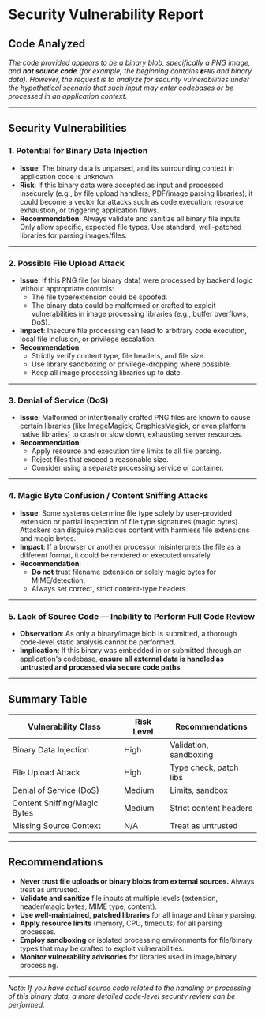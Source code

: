 # Security Vulnerability Report

## Code Analyzed

*The code provided appears to be a binary blob, specifically a PNG image, and **not source code** (for example, the beginning contains `�PNG` and binary data). However, the request is to analyze for security vulnerabilities under the hypothetical scenario that such input may enter codebases or be processed in an application context.*

---

## Security Vulnerabilities

### 1. **Potential for Binary Data Injection**

- **Issue**: The binary data is unparsed, and its surrounding context in application code is unknown.
- **Risk**: If this binary data were accepted as input and processed insecurely (e.g., by file upload handlers, PDF/image parsing libraries), it could become a vector for attacks such as code execution, resource exhaustion, or triggering application flaws.
- **Recommendation**: Always validate and sanitize all binary file inputs. Only allow specific, expected file types. Use standard, well-patched libraries for parsing images/files.

---

### 2. **Possible File Upload Attack**

- **Issue**: If this PNG file (or binary data) were processed by backend logic without appropriate controls:
    - The file type/extension could be spoofed.
    - The binary data could be malformed or crafted to exploit vulnerabilities in image processing libraries (e.g., buffer overflows, DoS).
- **Impact**: Insecure file processing can lead to arbitrary code execution, local file inclusion, or privilege escalation.
- **Recommendation**:
    - Strictly verify content type, file headers, and file size.
    - Use library sandboxing or privilege-dropping where possible.
    - Keep all image processing libraries up to date.

---

### 3. **Denial of Service (DoS)**

- **Issue**: Malformed or intentionally crafted PNG files are known to cause certain libraries (like ImageMagick, GraphicsMagick, or even platform native libraries) to crash or slow down, exhausting server resources.
- **Recommendation**:
    - Apply resource and execution time limits to all file parsing.
    - Reject files that exceed a reasonable size.
    - Consider using a separate processing service or container.

---

### 4. **Magic Byte Confusion / Content Sniffing Attacks**

- **Issue**: Some systems determine file type solely by user-provided extension or partial inspection of file type signatures (magic bytes). Attackers can disguise malicious content with harmless file extensions and magic bytes.
- **Impact**: If a browser or another processor misinterprets the file as a different format, it could be rendered or executed unsafely.
- **Recommendation**:
    - **Do not** trust filename extension or solely magic bytes for MIME/detection.
    - Always set correct, strict content-type headers.

---

### 5. **Lack of Source Code — Inability to Perform Full Code Review**

- **Observation**: As only a binary/image blob is submitted, a thorough code-level static analysis cannot be performed.
- **Implication**: If this binary was embedded in or submitted through an application's codebase, **ensure all external data is handled as untrusted and processed via secure code paths**.

---

## Summary Table

| Vulnerability Class      | Risk Level | Recommendations          |
|-------------------------|------------|--------------------------|
| Binary Data Injection   | High       | Validation, sandboxing   |
| File Upload Attack      | High       | Type check, patch libs   |
| Denial of Service (DoS) | Medium     | Limits, sandbox          |
| Content Sniffing/Magic Bytes | Medium | Strict content headers   |
| Missing Source Context  | N/A        | Treat as untrusted       |

---

## Recommendations

- **Never trust file uploads or binary blobs from external sources.** Always treat as untrusted.
- **Validate and sanitize** file inputs at multiple levels (extension, header/magic bytes, MIME type, content).
- **Use well-maintained, patched libraries** for all image and binary parsing.
- **Apply resource limits** (memory, CPU, timeouts) for all parsing processes.
- **Employ sandboxing** or isolated processing environments for file/binary types that may be crafted to exploit vulnerabilities.
- **Monitor vulnerability advisories** for libraries used in image/binary processing.

---

*Note: If you have actual source code related to the handling or processing of this binary data, a more detailed code-level security review can be performed.*